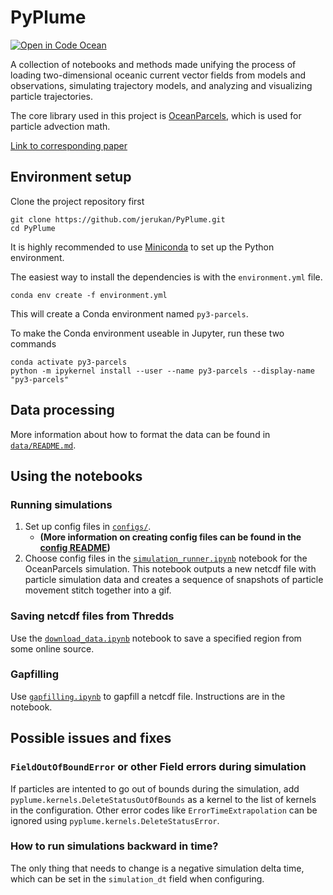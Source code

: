 # PyPlume

[![Open in Code Ocean](https://codeocean.com/codeocean-assets/badge/open-in-code-ocean.svg)](https://codeocean.com/capsule/9735287/tree/v1)

A collection of notebooks and methods made unifying the process of loading two-dimensional oceanic current vector fields from models and observations, simulating trajectory models, and analyzing and visualizing particle trajectories.

The core library used in this project is [OceanParcels](https://oceanparcels.org/), which is used for particle advection math.

[Link to corresponding paper](https://doi.org/10.1016/j.envsoft.2023.105783)

## Environment setup

Clone the project repository first

```shell
git clone https://github.com/jerukan/PyPlume.git
cd PyPlume
```

It is highly recommended to use [Miniconda](https://docs.conda.io/en/latest/miniconda.html) to set up the Python environment.

The easiest way to install the dependencies is with the `environment.yml` file.
```shell
conda env create -f environment.yml
```
This will create a Conda environment named `py3-parcels`.

To make the Conda environment useable in Jupyter, run these two commands
```shell
conda activate py3-parcels
python -m ipykernel install --user --name py3-parcels --display-name "py3-parcels"
```

## Data processing

More information about how to format the data can be found in [`data/README.md`](data/README.md).

## Using the notebooks

### Running simulations

1. Set up config files in [`configs/`](configs).
	- **(More information on creating config files can be found in the [config README](configs/README.md))**
2. Choose config files in the [`simulation_runner.ipynb`](simulation_runner.ipynb) notebook for the OceanParcels simulation. This notebook outputs a new netcdf file with particle simulation data and creates a sequence of snapshots of particle movement stitch together into a gif.

### Saving netcdf files from Thredds

Use the [`download_data.ipynb`](download_data.ipynb) notebook to save a specified region from some online source.

### Gapfilling

Use [`gapfilling.ipynb`](gapfilling.ipynb) to gapfill a netcdf file. Instructions are in the notebook.

## Possible issues and fixes

### `FieldOutOfBoundError` or other Field errors during simulation

If particles are intented to go out of bounds during the simulation, add `pyplume.kernels.DeleteStatusOutOfBounds` as a kernel to the list of kernels in the configuration. Other error codes like `ErrorTimeExtrapolation` can be ignored using `pyplume.kernels.DeleteStatusError`.

### How to run simulations backward in time?

The only thing that needs to change is a negative simulation delta time, which can be set in the `simulation_dt` field when configuring.
